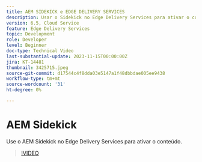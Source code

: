 ```yaml
---
title: AEM SIDEKICK e EDGE DELIVERY SERVICES
description: Usar o Sidekick no Edge Delivery Services para ativar o conteúdo.
version: 6.5, Cloud Service
feature: Edge Delivery Services
topic: Development
role: Developer
level: Beginner
doc-type: Technical Video
last-substantial-update: 2023-11-15T00:00:00Z
jira: KT-14481
thumbnail: 3425715.jpeg
source-git-commit: d17544c4f8dda03e5147a1f48dbbdae005ee9438
workflow-type: tm+mt
source-wordcount: '31'
ht-degree: 0%

---
```



# AEM Sidekick

Use o AEM Sidekick no Edge Delivery Services para ativar o conteúdo.

>[!VIDEO](https://video.tv.adobe.com/v/3425715/?learn=on)
